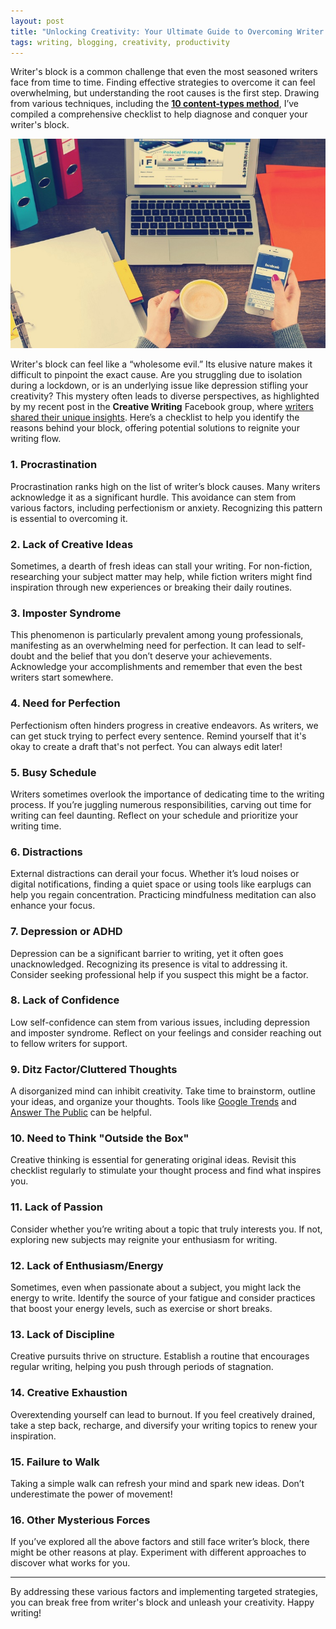```yaml
---
layout: post
title: "Unlocking Creativity: Your Ultimate Guide to Overcoming Writer's Block"
tags: writing, blogging, creativity, productivity
---
```


Writer's block is a common challenge that even the most seasoned writers face from time to time. Finding effective strategies to overcome it can feel overwhelming, but understanding the root causes is the first step. Drawing from various techniques, including the **[10 content-types method](/blog/2022/01/how-to-generate-a-never-ending-supply-of-blog-posts.html)**, I’ve compiled a comprehensive checklist to help diagnose and conquer your writer's block.

![Laptop and Coffee](/uploads/laptop-coffee-mobile.jpeg)

Writer's block can feel like a “wholesome evil.” Its elusive nature makes it difficult to pinpoint the exact cause. Are you struggling due to isolation during a lockdown, or is an underlying issue like depression stifling your creativity? This mystery often leads to diverse perspectives, as highlighted by my recent post in the **Creative Writing** Facebook group, where [writers shared their unique insights](https://www.facebook.com/groups/wherecreativitylives/posts/10158713599531104/). Here’s a checklist to help you identify the reasons behind your block, offering potential solutions to reignite your writing flow.

### 1. Procrastination
Procrastination ranks high on the list of writer’s block causes. Many writers acknowledge it as a significant hurdle. This avoidance can stem from various factors, including perfectionism or anxiety. Recognizing this pattern is essential to overcoming it.

### 2. Lack of Creative Ideas
Sometimes, a dearth of fresh ideas can stall your writing. For non-fiction, researching your subject matter may help, while fiction writers might find inspiration through new experiences or breaking their daily routines. 

### 3. Imposter Syndrome
This phenomenon is particularly prevalent among young professionals, manifesting as an overwhelming need for perfection. It can lead to self-doubt and the belief that you don’t deserve your achievements. Acknowledge your accomplishments and remember that even the best writers start somewhere.

### 4. Need for Perfection
Perfectionism often hinders progress in creative endeavors. As writers, we can get stuck trying to perfect every sentence. Remind yourself that it's okay to create a draft that's not perfect. You can always edit later!

### 5. Busy Schedule
Writers sometimes overlook the importance of dedicating time to the writing process. If you’re juggling numerous responsibilities, carving out time for writing can feel daunting. Reflect on your schedule and prioritize your writing time.

### 6. Distractions
External distractions can derail your focus. Whether it’s loud noises or digital notifications, finding a quiet space or using tools like earplugs can help you regain concentration. Practicing mindfulness meditation can also enhance your focus.

### 7. Depression or ADHD
Depression can be a significant barrier to writing, yet it often goes unacknowledged. Recognizing its presence is vital to addressing it. Consider seeking professional help if you suspect this might be a factor.

### 8. Lack of Confidence
Low self-confidence can stem from various issues, including depression and imposter syndrome. Reflect on your feelings and consider reaching out to fellow writers for support.

### 9. Ditz Factor/Cluttered Thoughts
A disorganized mind can inhibit creativity. Take time to brainstorm, outline your ideas, and organize your thoughts. Tools like [Google Trends](https://trends.google.com/trends/explore) and [Answer The Public](https://answerthepublic.com/) can be helpful.

### 10. Need to Think "Outside the Box"
Creative thinking is essential for generating original ideas. Revisit this checklist regularly to stimulate your thought process and find what inspires you.

### 11. Lack of Passion
Consider whether you’re writing about a topic that truly interests you. If not, exploring new subjects may reignite your enthusiasm for writing.

### 12. Lack of Enthusiasm/Energy
Sometimes, even when passionate about a subject, you might lack the energy to write. Identify the source of your fatigue and consider practices that boost your energy levels, such as exercise or short breaks.

### 13. Lack of Discipline
Creative pursuits thrive on structure. Establish a routine that encourages regular writing, helping you push through periods of stagnation.

### 14. Creative Exhaustion
Overextending yourself can lead to burnout. If you feel creatively drained, take a step back, recharge, and diversify your writing topics to renew your inspiration.

### 15. Failure to Walk
Taking a simple walk can refresh your mind and spark new ideas. Don’t underestimate the power of movement!

### 16. Other Mysterious Forces
If you’ve explored all the above factors and still face writer’s block, there might be other reasons at play. Experiment with different approaches to discover what works for you.

---

By addressing these various factors and implementing targeted strategies, you can break free from writer's block and unleash your creativity. Happy writing!
